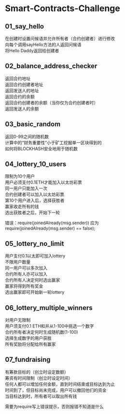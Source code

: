 # Smart-Contracts-Challenge

## 01_say_hello
在创建时设置问候语并允许所有者（合约创建者）进行修改  
向每个调用sayHello方法的人返回问候语  
将Hello Daddy返回给创建者  

## 02_balance_address_checker
返回合约地址  
返回合约创建者地址  
返回发送人的地址  
返回合约的余额  
返回合约创建者的余额（当你仅为合约创建者时）  
返回发送人的余额  

## 03_basic_random
返回0-99之间的随机数  
计算中的“财务重要性”小于矿工挖掘单一区块得到的  
如何将BLOCKHASH安全地用于随机数  

## 04_lottery_10_users
限制为10个用户  
用户必须支付0.1ETH才能加入以太坊彩票  
同一用户只能加入一次  
合约创建者可以加入以太坊彩票  
第10个用户进入后，选择获胜者  
赢家收走所有的钱  
选出获胜者之后，开始下一轮  
  
错误：require(joinedAlready(msg.sender)) 应为 require(joinedAlready(msg.sender) == false);

## 05_lottery_no_limit
用户支付0.1以太即可加入lottery  
不限用户数量  
同一用户可以多次加入  
合约所有人亦可以加入  
合约所有人决定何时选出赢家  
赢家将得到所有奖金  
选出赢家即可开始新一轮lottery  

## 06_lottery_multiple_winners
对用户无限制  
用户须支付0.1 ETH和并从1-100中挑选一个数字  
合约所有者决定何时生成随机数(1-100)  
选择生成数字的用户获胜  
所有奖励将分配给所有赢家  

## 07_fundraising
有筹款目标的（创立时设定数额）  
筹资有时间限制（创立时设定时间）  
任何人都可以增加任何金额，直到时间结束或目标达到为止  
时间到了，但目标尚未完成，用户可以撤回他们的资金  
当目标达到时，所有者可以取出所有钱  

需要为require写上错误提示，否则报错不知道是什么
